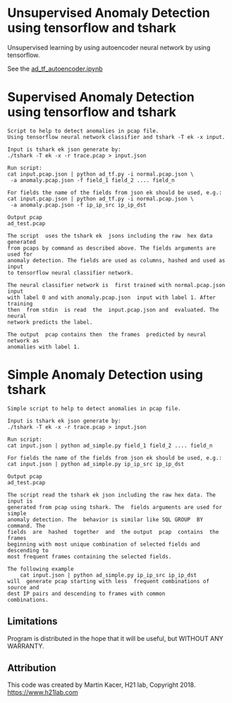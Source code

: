 # Unsupervised Anomaly Detection using tensorflow and tshark
Unsupervised learning by using autoencoder neural network by using tensorflow.

See the [ad_tf_autoencoder.ipynb](https://github.com/H21lab/Anomaly-Detection/blob/master/ad_tf_autoencoder.ipynb)


# Supervised Anomaly Detection using tensorflow and tshark
```shell-session
Script to help to detect anomalies in pcap file.
Using tensorflow neural network classifier and tshark -T ek -x input.

Input is tshark ek json generate by:
./tshark -T ek -x -r trace.pcap > input.json

Run script:
cat input.pcap.json | python ad_tf.py -i normal.pcap.json \
 -a anomaly.pcap.json -f field_1 field_2 .... field_n

For fields the name of the fields from json ek should be used, e.g.:
cat input.pcap.json | python ad_tf.py -i normal.pcap.json \
 -a anomaly.pcap.json -f ip_ip_src ip_ip_dst

Output pcap
ad_test.pcap

The script  uses the tshark ek  jsons including the raw  hex data generated
from pcaps by command as described above. The fields arguments are used for
anomaly detection. The fields are used as columns, hashed and used as input
to tensorflow neural classifier network.

The neural classifier network is  first trained with normal.pcap.json input
with label 0 and with anomaly.pcap.json  input with label 1. After training
then  from stdin  is read  the  input.pcap.json and  evaluated. The  neural
network predicts the label.

The output  pcap contains then  the frames  predicted by neural  network as
anomalies with label 1.
```

# Simple Anomaly Detection using tshark
```shell-session
Simple script to help to detect anomalies in pcap file.

Input is tshark ek json generate by:
./tshark -T ek -x -r trace.pcap > input.json

Run script:
cat input.json | python ad_simple.py field_1 field_2 .... field_n

For fields the name of the fields from json ek should be used, e.g.:
cat input.json | python ad_simple.py ip_ip_src ip_ip_dst

Output pcap
ad_test.pcap

The script read the tshark ek json including the raw hex data. The input is
generated from pcap using tshark. The  fields arguments are used for simple
anomaly detection. The  behavior is similar like SQL GROUP  BY command. The
fields  are  hashed  together  and  the output  pcap  contains  the  frames
beginning with most unique combination of selected fields and descending to
most frequent frames containing the selected fields.

The following example
    cat input.json | python ad_simple.py ip_ip_src ip_ip_dst
will  generate pcap starting with less  frequent combinations of source and
dest IP pairs and descending to frames with common
combinations.
```

## Limitations

Program is distributed in the hope that it will be useful, but WITHOUT ANY WARRANTY.

## Attribution

This code was created by Martin Kacer, H21 lab, Copyright 2018.
https://www.h21lab.com

